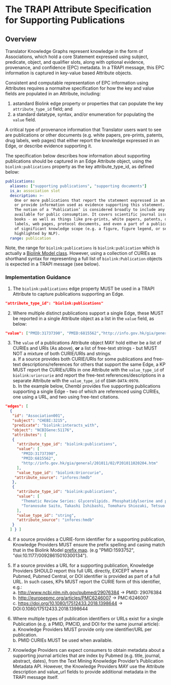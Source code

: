# The TRAPI Attribute Specification for Supporting Publications

## Overview

Translator Knowledge Graphs represent knowledge in the form of Associations, which hold a core Statement expressed using subject, 
predicate, object, and qualifier slots, along with optional evidence, provenance, and confidence (EPC) metadata. In a TRAPI message, 
this EPC information is captured in key-value based Attribute objects.  

Consistent and computable representation of EPC information 
using Attributes requires a normaitve specification for how the key and value fields are populated in an Attribute, including:

  1. astandard Biolink edge property or properties that can populate the key `attribute_type_id` field; and  
  2. a standard datatype, syntax, and/or enumeration for populating the `value` field.  

A critical type of provenance information that Translator users want to see are publications or other documents (e.g. white papers, 
pre-prints, patents, drug labels, web pages) that either report the knowledge expressed in an Edge, or describe evidence supporting it.

The specification below describes how information about supporting publications should be captured in an Edge Attribute object, using 
the `biolink:publications` property as the key attribute_type_id, as defined below:

```yaml
publications:
  aliases: ["supporting publications", "supporting documents"]
  is_a: association slot
  description: >-
    One or more publications that report the statement expressed in an Association, 
    or provide information used as evidence supporting this statement. 
    The notion of a ‘Publication’ is considered broadly to include any document made   
    available for public consumption. It covers scientific journal issues, individual articles, and
    books - as well as things like pre-prints, white papers, patents, drug
    labels, web pages, protocol documents, and even a part of a publication if
    of significant knowledge scope (e.g. a figure, figure legend, or section
    highlighted by NLP).
  range: publication
```

Note, the range for `biolink:publications` is `biolink:publication` which is actually a [Biolink Model class](https://biolink.github.io/biolink-model/docs/Publication.html#class-publication).  However, using a collection of CURIEs as shorthand syntax for representing a full list of `biolink:Publication` objects 
is expected in a TRAPI message (see below).


### Implementation Guidance

1. The `biolink:publications` edge property MUST be used in a TRAPI Attribute to capture publications supporting an Edge.

```json
"attribute_type_id": "biolink:publications"
```

2. Where multiple distinct publications support a single Edge, these MUST be reported in a single Attribute object 
as a list in the `value` field, as below:

```json
"value": ["PMID:31737390", "PMID:6815562","http://info.gov.hk/gia/general/201011/02/P201011020204.htm"] 
```

3. The `value` of a publications Attribute object MAY hold either be a list of CURIEs and URIs (As above),  **or** a list of free-text strings - but MUST NOT
a mixture of both CURIE/URIs and strings.  
    a. If a source provides both CURIE/URIs for some publications and free-text descriptions/references for others that support the same Edge, a KP MUST report the CURIEs/URIs in one Attribute with the `value_type_id` of `biolink:uriorcurie` and report the free-text references/descriptions in a separate Attribute with the `value_type_id` of `EDAM-DATA:0970`.  
    b. In the example below, Chembl provides five supporting publications supporting a single Edge - two of which are referenced using CURIEs, one using a URL, and two using free-text citations.

```json
"edges": [
  {
   "id": "Association001",
   "subject": "CHEBI:3215",  
   "predicate": "biolink:interacts_with",
   "object": "NCBIGene:51176", 
   "attributes": [
   {
     "attribute_type_id": "biolink:publications",
     "value": [
       "PMID:31737390",
       "PMID:6815562",
       "http://info.gov.hk/gia/general/201011/02/P201011020204.htm"
     ],
     "value_type_id": "biolink:Uriorcurie",
    "attribute_source": "infores:hmdb"
   },
   {
     "attribute_type_id": "biolink:publications",
     "value": [
       "Thematic Review Series: Glycerolipids. Phosphatidylserine and phosphatidylethanolamine in mammalian cells: two metabolically related aminophospholipids",
       "Toranosuke Saito, Takashi Ishibashi, Tomoharu Shiozaki, Tetsuo Shiraishi, 'Developer for pressure-sensitive recording sheets, aqueous dispersion of the developer and method for preparing the developer.' U.S. Patent US5118443, issued September, 1986.: http://www.google.ca/patents/US5118443"
     ],
     "value_type_id": "string",
     "attribute_source": "infores:hmdb"
   }
  ] } ]
```

4. If a source provides a CURIE-form identifier for a supporting publication, Knowledge Providers MUST ensure the 
prefix spelling and casing match that in the Biolink Model [prefix map](https://github.com/biolink/biolink-model/blob/master/prefix-map/biolink-model-prefix-map.json). (e.g "PMID:1593752", "doi:10.1177/00928615010300134").

5. If a source provides a URL for a supporting publication, Knowledge Providers SHOULD report this full URL directly, 
EXCEPT where a Pubmed, Pubmed Central, or DOI identifier is provided as part of a full URL. In such cases, KPs 
MUST report the CURIE form of this identifier, e.g.:  
    a. http://www.ncbi.nlm.nih.gov/pubmed/29076384 → PMID: 29076384  
    b. http://europepmc.org/articles/PMC6246007 → PMC:6246007  
    c. https://doi.org/10.1080/17512433.2018.1398644 → DOI:0.1080/17512433.2018.1398644  

6. Where multiple types of publication identifiers or URLs exist for a single Publication (e.g. a PMID, PMCID, 
and DOI for the same journal article):  
    a. Knowledge Providers MUST provide only one identifier/URL per publication.  
    b. PMID CURIEs MUST be used when available. 

7. Knowledge Providers can expect consumers to obtain metadata about a supporting journal articles that 
are index by Pubmed (e.g. title, journal, abstract, dates), from the Text Mining Knowledge Provider’s 
Publication Metadata API. However, the Knowledge Providers MAY use the Attribute description and 
value_url fields to provide additional metadata in the TRAPI message itself.
